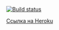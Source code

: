 [![Build status](https://ci.appveyor.com/api/projects/status/4c1n2fd9kh3oeqfh?svg=true)](https://ci.appveyor.com/project/Niksel00/ahj-http-1-frontend)

[Ссылка на Heroku](https://ahj-http-heroku.herokuapp.com/)
